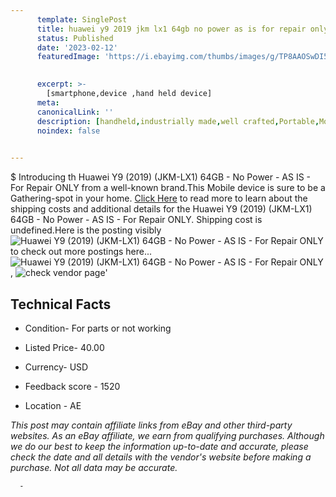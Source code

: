 ```yaml
---
      template: SinglePost
      title: huawei y9 2019 jkm lx1 64gb no power as is for repair only
      status: Published
      date: '2023-02-12'
      featuredImage: 'https://i.ebayimg.com/thumbs/images/g/TP8AAOSwDI5jKxV3/s-l225.jpg'
       

      excerpt: >-
        [smartphone,device ,hand held device]
      meta:
      canonicalLink: ''
      description: [handheld,industrially made,well crafted,Portable,Mobile,Compact,Convenient,Lightweight,Maneuverable,Man-portable,Miniature,Carriable,Hand-held,Light,Holdable,Transportable,Mobile device,Pocket-sized,On-the-go,Wireless,Cordless,Compact size,Convenient size, smartphone,device ,hand held device]
      noindex: false
      

---
```

$
      Introducing th Huawei Y9 (2019) (JKM-LX1) 64GB - No Power - AS IS - For Repair ONLY from a well-known brand.This Mobile device  is sure to be a Gathering-spot in your home. [Click Here](https://www.ebay.com/itm/354302170361?hash=item527e0e14f9%3Ag%3ATP8AAOSwDI5jKxV3&mkevt=1&mkcid=1&mkrid=711-53200-19255-0&campid=%253CePNCampaignId%253E&customid=%253CreferenceId%253E&toolid=10049) to read more to learn about the shipping costs and additional details for the Huawei Y9 (2019) (JKM-LX1) 64GB - No Power - AS IS - For Repair ONLY. Shipping cost is undefined.Here is the posting visibly ![Huawei Y9 (2019) (JKM-LX1) 64GB - No Power - AS IS - For Repair ONLY](https://i.ebayimg.com/thumbs/images/g/TP8AAOSwDI5jKxV3/s-l225.jpg) to check out more postings here... ![Huawei Y9 (2019) (JKM-LX1) 64GB - No Power - AS IS - For Repair ONLY](https://i.ebayimg.com/images/g/TP8AAOSwDI5jKxV3/s-l1600.jpg), ![check vendor page](https://origin-galleryplus.ebayimg.com/ws/web/354302170361_2_0_1/225x225.jpg,https://origin-galleryplus.ebayimg.com/ws/web/354302170361_3_0_1/225x225.jpg,https://origin-galleryplus.ebayimg.com/ws/web/354302170361_4_0_1/225x225.jpg,https://origin-galleryplus.ebayimg.com/ws/web/354302170361_5_0_1/225x225.jpg,https://origin-galleryplus.ebayimg.com/ws/web/354302170361_6_0_1/225x225.jpg,https://origin-galleryplus.ebayimg.com/ws/web/354302170361_7_0_1/225x225.jpg,https://origin-galleryplus.ebayimg.com/ws/web/354302170361_8_0_1/225x225.jpg,https://origin-galleryplus.ebayimg.com/ws/web/354302170361_9_0_1/225x225.jpg,https://origin-galleryplus.ebayimg.com/ws/web/354302170361_10_0_1/225x225.jpg)'

      

 ## Technical Facts 



     
      

 - Condition- For parts or not working 


      

 - Listed Price- 40.00 


      

 - Currency- USD 


      

 - Feedback score - 1520 


      

 - Location - AE 


      
      

 *_This post may contain affiliate links from eBay and other third-party websites. As an eBay affiliate, we earn from qualifying purchases. Although we do our best to keep the information up-to-date and accurate, please check the date and all details with the vendor's website before making a purchase. Not all data may be accurate._*




      -

